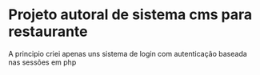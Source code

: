 # Projeto autoral de sistema cms para restaurante


A principio criei apenas uns sistema de login com autenticação baseada nas sessões em php

